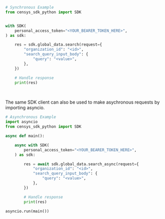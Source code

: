 <!-- Start SDK Example Usage [usage] -->
```python
# Synchronous Example
from censys_sdk_python import SDK


with SDK(
    personal_access_token="<YOUR_BEARER_TOKEN_HERE>",
) as sdk:

    res = sdk.global_data.search(request={
        "organization_id": "<id>",
        "search_query_input_body": {
            "query": "<value>",
        },
    })

    # Handle response
    print(res)
```

</br>

The same SDK client can also be used to make asychronous requests by importing asyncio.
```python
# Asynchronous Example
import asyncio
from censys_sdk_python import SDK

async def main():

    async with SDK(
        personal_access_token="<YOUR_BEARER_TOKEN_HERE>",
    ) as sdk:

        res = await sdk.global_data.search_async(request={
            "organization_id": "<id>",
            "search_query_input_body": {
                "query": "<value>",
            },
        })

        # Handle response
        print(res)

asyncio.run(main())
```
<!-- End SDK Example Usage [usage] -->